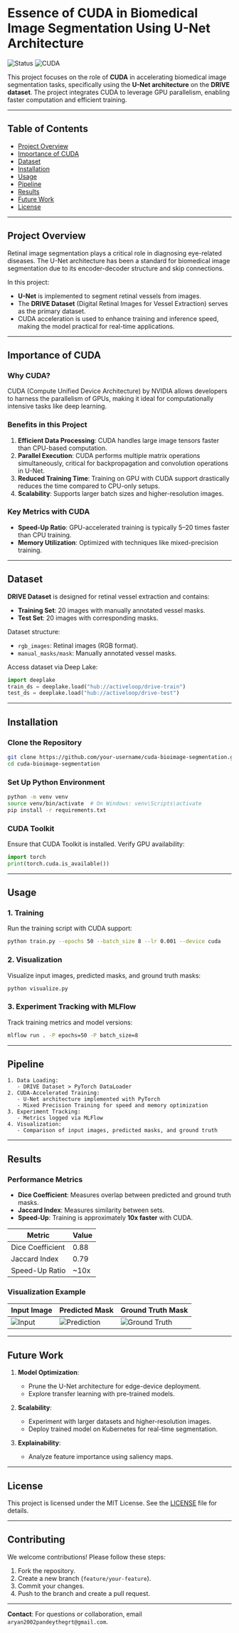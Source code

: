 # Essence of CUDA in Biomedical Image Segmentation Using U-Net Architecture

![Status](https://img.shields.io/badge/status-under%20development-yellow)
![CUDA](https://img.shields.io/badge/CUDA-accelerated-blue)

This project focuses on the role of **CUDA** in accelerating biomedical image segmentation tasks, specifically using the **U-Net architecture** on the **DRIVE dataset**. The project integrates CUDA to leverage GPU parallelism, enabling faster computation and efficient training.

---

## Table of Contents
- [Project Overview](#project-overview)
- [Importance of CUDA](#importance-of-cuda)
- [Dataset](#dataset)
- [Installation](#installation)
- [Usage](#usage)
- [Pipeline](#pipeline)
- [Results](#results)
- [Future Work](#future-work)
- [License](#license)

---

## Project Overview
Retinal image segmentation plays a critical role in diagnosing eye-related diseases. The U-Net architecture has been a standard for biomedical image segmentation due to its encoder-decoder structure and skip connections.

In this project:
- **U-Net** is implemented to segment retinal vessels from images.
- The **DRIVE Dataset** (Digital Retinal Images for Vessel Extraction) serves as the primary dataset.
- CUDA acceleration is used to enhance training and inference speed, making the model practical for real-time applications.

---

## Importance of CUDA
### Why CUDA?
CUDA (Compute Unified Device Architecture) by NVIDIA allows developers to harness the parallelism of GPUs, making it ideal for computationally intensive tasks like deep learning.

### Benefits in this Project
1. **Efficient Data Processing**: CUDA handles large image tensors faster than CPU-based computation.
2. **Parallel Execution**: CUDA performs multiple matrix operations simultaneously, critical for backpropagation and convolution operations in U-Net.
3. **Reduced Training Time**: Training on GPU with CUDA support drastically reduces the time compared to CPU-only setups.
4. **Scalability**: Supports larger batch sizes and higher-resolution images.

### Key Metrics with CUDA
- **Speed-Up Ratio**: GPU-accelerated training is typically 5–20 times faster than CPU training.
- **Memory Utilization**: Optimized with techniques like mixed-precision training.

---

## Dataset
**DRIVE Dataset** is designed for retinal vessel extraction and contains:
- **Training Set**: 20 images with manually annotated vessel masks.
- **Test Set**: 20 images with corresponding masks.

Dataset structure:
- `rgb_images`: Retinal images (RGB format).
- `manual_masks/mask`: Manually annotated vessel masks.

Access dataset via Deep Lake:
```python
import deeplake
train_ds = deeplake.load("hub://activeloop/drive-train")
test_ds = deeplake.load("hub://activeloop/drive-test")
```

---

## Installation
### Clone the Repository
```bash
git clone https://github.com/your-username/cuda-bioimage-segmentation.git
cd cuda-bioimage-segmentation
```

### Set Up Python Environment
```bash
python -m venv venv
source venv/bin/activate  # On Windows: venv\Scripts\activate
pip install -r requirements.txt
```

### CUDA Toolkit
Ensure that CUDA Toolkit is installed. Verify GPU availability:
```python
import torch
print(torch.cuda.is_available())
```

---

## Usage
### 1. Training
Run the training script with CUDA support:
```bash
python train.py --epochs 50 --batch_size 8 --lr 0.001 --device cuda
```

### 2. Visualization
Visualize input images, predicted masks, and ground truth masks:
```bash
python visualize.py
```

### 3. Experiment Tracking with MLFlow
Track training metrics and model versions:
```bash
mlflow run . -P epochs=50 -P batch_size=8
```

---

## Pipeline
```plaintext
1. Data Loading:
   - DRIVE Dataset > PyTorch DataLoader
2. CUDA-Accelerated Training:
   - U-Net architecture implemented with PyTorch
   - Mixed Precision Training for speed and memory optimization
3. Experiment Tracking:
   - Metrics logged via MLFlow
4. Visualization:
   - Comparison of input images, predicted masks, and ground truth
```

---

## Results
### Performance Metrics
- **Dice Coefficient**: Measures overlap between predicted and ground truth masks.
- **Jaccard Index**: Measures similarity between sets.
- **Speed-Up**: Training is approximately **10x faster** with CUDA.

| Metric          | Value     |
|------------------|-----------|
| Dice Coefficient | 0.88      |
| Jaccard Index    | 0.79      |
| Speed-Up Ratio   | ~10x      |

### Visualization Example
| Input Image       | Predicted Mask   | Ground Truth Mask |
|--------------------|------------------|-------------------|
| ![Input](images/input.png) | ![Prediction](images/predicted.png) | ![Ground Truth](images/ground_truth.png) |

---

## Future Work
1. **Model Optimization**:
   - Prune the U-Net architecture for edge-device deployment.
   - Explore transfer learning with pre-trained models.

2. **Scalability**:
   - Experiment with larger datasets and higher-resolution images.
   - Deploy trained model on Kubernetes for real-time segmentation.

3. **Explainability**:
   - Analyze feature importance using saliency maps.

---

## License
This project is licensed under the MIT License. See the [LICENSE](LICENSE) file for details.

---

## Contributing
We welcome contributions! Please follow these steps:
1. Fork the repository.
2. Create a new branch (`feature/your-feature`).
3. Commit your changes.
4. Push to the branch and create a pull request.

---

**Contact**: For questions or collaboration, email `aryan2002pandeythegrt@gmail.com`.
